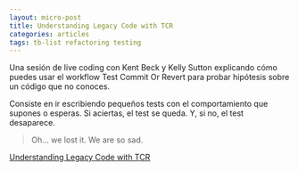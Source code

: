 ```yaml
---
layout: micro-post
title: Understanding Legacy Code with TCR
categories: articles
tags: tb-list refactoring testing
---
```


Una sesión de live coding con Kent Beck y Kelly Sutton explicando cómo puedes usar el workflow Test Commit Or Revert para probar hipótesis sobre un código que no conoces.

Consiste en ir escribiendo pequeños tests con el comportamiento
que supones o esperas. Si aciertas, el test se queda. Y, si no, el test desaparece.

> Oh... we lost it. We are so sad.

[Understanding Legacy Code with TCR](https://youtu.be/FFzHOyFeovE?si=uBfLAeo8z_2ZgPQt)
